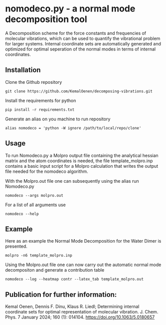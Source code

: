 # nomodeco.py - a normal mode decomposition tool
A Decomposition scheme for the force constants and frequencies of molecular vibrations, which can be used to quantify the vibrational problem for larger systems. 
Internal coordinate sets are automatically generated and optimized for optimal seperation of the normal modes in terms of internal coordinates.

## Installation

Clone the Github repository

```
git clone https://github.com/KemalOenen/decomposing-vibrations.git
```
Install the requirements for python

```
pip install -r requirements.txt
```
Generate an alias on you machine to run repository

```
alias nomodeco = 'python -W ignore /path/to/local/repo/clone'
```

## Usage

To run Nomodeco.py a Molpro output file containing the analytical hessian matrix and the atom coordinates is needed, the file template_molpro.inp contains a basic input script for a Molpro calculation that writes the output file needed for the nomodeco algorithm. 

With the Molpro.out file one can subsequently using the alias run Nomodeco.py

```
nomodeco --args molpro.out
```
For a list of all arguments use

```
nomodeco --help
```

## Example

Here as an example the Normal Mode Decomposition for the Water Dimer is presented.

```
molpro -n6 template_molpro.inp
```
Using the Molpro.out file one can now carry out the automatic normal mode decompositon and generate a contribution table

```
nomodeco --log --heatmap contr --latex_tab template_molpro.out
```



## Publication for further information:
Kemal Oenen, Dennis F. Dinu, Klaus R. Liedl; Determining internal coordinate sets for optimal representation of molecular vibration. J. Chem. Phys. 7 January 2024; 160 (1): 014104. https://doi.org/10.1063/5.0180657


